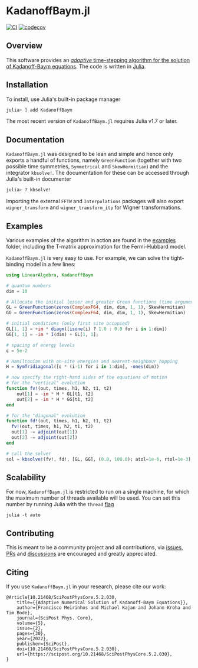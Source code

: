 
# KadanoffBaym.jl

[![CI](https://github.com/NonequilibriumDynamics/KadanoffBaym.jl/workflows/CI/badge.svg)](https://github.com/NonequilibriumDynamics/KadanoffBaym.jl/actions?query=workflow%3ACI)
[![codecov](https://codecov.io/gh/NonequilibriumDynamics/KadanoffBaym.jl/branch/master/graph/badge.svg?token=AAZVQLIKN2)](https://codecov.io/gh/NonequilibriumDynamics/KadanoffBaym.jl)

## Overview

This software provides an [_adaptive_ time-stepping algorithm for the solution of Kadanoff-Baym equations](https://scipost.org/SciPostPhysCore.5.2.030). The code is written in [Julia](https://julialang.org).


## Installation

To install, use Julia's built-in package manager

```julia
julia> ] add KadanoffBaym
```

The most recent version of `KadanoffBaym.jl` requires Julia v1.7 or later.


## Documentation

`KadanoffBaym.jl` was designed to be lean and simple and hence only exports a handful of functions, namely `GreenFunction` (together with two possible time symmetries, `Symmetrical` and `SkewHermitian`) and the integrator `kbsolve!`. The documentation for these can be accessed through Julia's built-in documenter

```julia
julia> ? kbsolve!
```

Importing the external `FFTW` and `Interpolations` packages will also export `wigner_transform` and `wigner_transform_itp` for Wigner transformations.


## Examples

Various examples of the algorithm in action are found in the [examples](https://github.com/NonequilibriumDynamics/KadanoffBaym.jl/tree/master/examples) folder, including the T-matrix approximation for the Fermi-Hubbard model.

`KadanoffBaym.jl` is very easy to use. For example, we can solve the tight-binding model in a few lines:


```julia
using LinearAlgebra, KadanoffBaym

# quantum numbers
dim = 10

# Allocate the initial lesser and greater Green functions (time arguments at the end)
GL = GreenFunction(zeros(ComplexF64, dim, dim, 1, 1), SkewHermitian)
GG = GreenFunction(zeros(ComplexF64, dim, dim, 1, 1), SkewHermitian)

# initial conditions (only first site occupied)
GL[1, 1] = +im * diagm([isone(i) ? 1.0 : 0.0 for i in 1:dim])
GG[1, 1] = -im * I(dim) + GL[1, 1];

# spacing of energy levels
ε = 5e-2

# Hamiltonian with on-site energies and nearest-neighbour hopping
H = SymTridiagonal([ε * (i-1) for i in 1:dim], -ones(dim))

# now specify the right-hand sides of the equations of motion
# for the "vertical" evolution
function fv!(out, times, h1, h2, t1, t2)
    out[1] = -im * H * GL[t1, t2]
    out[2] = -im * H * GG[t1, t2]
end

# for the "diagonal" evolution
function fd!(out, times, h1, h2, t1, t2)
  fv!(out, times, h1, h2, t1, t2)
  out[1] -= adjoint(out[1])
  out[2] -= adjoint(out[2])
end

# call the solver
sol = kbsolve!(fv!, fd!, [GL, GG], (0.0, 100.0); atol=1e-6, rtol=1e-3)
```


## Scalability

For now, `KadanoffBaym.jl` is restricted to run on a single machine, for which the maximum number of threads available will be used. You can set this number by running Julia with the `thread` [flag](https://docs.julialang.org/en/v1/manual/multi-threading/#man-multithreading)
```
julia -t auto
```


## Contributing

This is meant to be a community project and all contributions, via [issues](https://github.com/NonequilibriumDynamics/KadanoffBaym.jl/issues), [PRs](https://github.com/NonequilibriumDynamics/KadanoffBaym.jl/pulls) and [discussions](https://github.com/NonequilibriumDynamics/KadanoffBaym.jl/discussions) are encouraged and greatly appreciated.


## Citing

If you use `KadanoffBaym.jl` in your research, please cite our work:
```
@Article{10.21468/SciPostPhysCore.5.2.030,
	title={{Adaptive Numerical Solution of Kadanoff-Baym Equations}},
	author={Francisco Meirinhos and Michael Kajan and Johann Kroha and Tim Bode},
	journal={SciPost Phys. Core},
	volume={5},
	issue={2},
	pages={30},
	year={2022},
	publisher={SciPost},
	doi={10.21468/SciPostPhysCore.5.2.030},
	url={https://scipost.org/10.21468/SciPostPhysCore.5.2.030},
}
```
